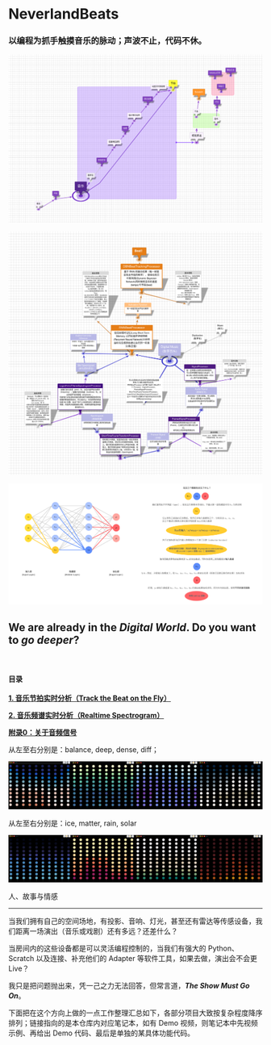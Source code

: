 # **NeverlandBeats**

### **以编程为抓手触摸音乐的脉动；声波不止，代码不休。**


![trackthebeat1](img/trackthebeat1.png)

![trackthebeat2](img/trackthebeat2.png)

![trackthebeat2](img/NN.png)


## **We are already in the *Digital World*. Do you want to *go deeper*?**



&emsp;

#### **目录**

**[1. 音乐节拍实时分析（Track the Beat on the Fly）](1.tracktheBeat.ipynb)** 

**[2. 音乐频谱实时分析（Realtime Spectrogram）](2.realtimeSpectrogram_thermal.ipynb)**

**[附录0：关于音频信号](appendix0_audioSignal.ipynb)**



从左至右分别是：balance, deep, dense, diff； 

![colormap示例](img/colormap1.png)

从左至右分别是：ice, matter, rain, solar

![colormap示例](img/colormap2.png)









人、故事与情感

---

当我们拥有自己的空间场地，有投影、音响、灯光，甚至还有雷达等传感设备，我们距离一场演出（音乐或戏剧）还有多远？还差什么？

当房间内的这些设备都是可以灵活编程控制的，当我们有强大的 Python、Scratch 以及连接、补充他们的 Adapter 等软件工具，如果去做，演出会不会更 Live？

我只是把问题抛出来，凭一己之力无法回答，但常言道，***The Show Must Go On***。

下面把在这个方向上做的一点工作整理汇总如下，各部分项目大致按复杂程度降序排列；链接指向的是本仓库内对应笔记本，如有 Demo 视频，则笔记本中先视频示例、再给出 Demo 代码、最后是单独的某具体功能代码。






<!--

## **Neonlights | 交互使用 树莓派、Python、Adapter、Scratch 与 NeoPixel（ws2812）**

效果满意，过程勉强，具体见 neon_pixel notebook 及 [CodeLab 视频页](https://codelab.club/)。

## **使用 Python，Adapter EIM 插件和 Scratch 实时绘制音乐频谱**

这部分目前有以下两个项目，原理都是用 python 对音频数据做实时分析，同时经 Adapter EIM 插件将分析结果发给 Scratch，再使用画笔功能动态绘制图形。可以直接利用 Python 代码在浏览器新窗口中自动打开对应的 Scratch 项目并运行，也可以手动打开 Scratch 项目后再运行 Python 代码。（Python 还有 Scratch 对应代码库内都有备份，但如果要自动打开并运行 Scratch 对应项目，需使用线上社区版，地址见下面链接）

音频流的配置与数据提取依赖 pyaudio 实现，音频数据分析就是将信号从时域经傅立叶转换到频域。P1 与 P2 的区别在于，P2 只是对每次从音频流中提取的数据做 FFT（Fast Fourier transform）分析，然后将 0-22050Hz 的频率按对数关系分为 10 个频段呈现对应的振幅强度，在 Scratch 中类似 bar 图效果；P1 相比 P2 多了时间的维度，做的是 STFT（Short-time Fourier transform） 分析，依赖 madmom 包获取 spectrogram 结果，对应 Scratch 中 12 * 10 的圆点矩阵，每 1 列是一个时间点，12 行数据分别对应 12 个频段的振幅强度。

运行 python 代码前，需要先选择音源的输入设备，是来自电脑内置的麦克风、还是耳机等，当前代码不包含选择输入设备这一项功能（但依赖 pyaudio 其实可以做到），pyaudio 会使用默认的输入设备，而输入设备间的切换是通过 pavucontrol（ubuntu 系统）手动实现的。如果发现没有数据很可能就是音源输入设备的选择问题。因为 madmom 也是依赖 pyaudio，所以 P1、P2 都是如此。

使用 Scratch Addon，选择 **fps=60**、**高清画笔**模式，自定义舞台大小，视觉效果明显更好。

### **P1：Python 代码[在此](AA_madmomspectrogram.ipynb)，（自启动）Scratch 代码[在此](https://create.codelab.club/projects/9942/)，（手动启动）Scratch 代码[在此](https://create.codelab.club/projects/10022/)**


**待优化：**

已解决，卡顿是因为中间发送数据时混杂了所有值为 0 的列表，原因在于没有 cleanup，使用 try 与 except 结构及时终止关闭 pyaudio stream 即可
+ Scratch 实时画图过程中，每隔一段时间会有明显的卡顿，还不清楚原因

已实现
+ Scratch 中圆点的颜色用来反映该频段振幅强度的大小，目前颜色与数值的映射关系比较简单，视觉效果一般，下面可尝试参照 matplotlib 在 Scratch 中实现 colormap

暂不考虑
+ 相比 P2 多了时间的维度，但只是 1 帧呈现 10 个时间点，然后靠屏幕刷新反映时间的变化，考虑是否将视觉效果做成图形自右向左流动呈现



### **P1 色彩升级**

当数据依赖色彩说话，色彩的选择就很重要。如下图所示，作为第一个 demo，将 colormap 之 [thermal](https://matplotlib.org/cmocean/#thermal) 引入 Scratch，更合理美观地呈现音乐频谱。

python 代码[在此](online_spectrogram_thermal.ipynb)，Scratch 代码[在此](online_spectrogram_thermal.sb3)。

![thermal-colormap](cmap_thermal1.png)



### **P2：Python 代码[在此](AA_realtime_audiofft.ipynb)，（自启动）Scratch 代码[在此](https://create.codelab.club/projects/9943/)，（手动启动）Scratch 代码[在此](https://create.codelab.club/projects/10021/)** 


## **依赖 ❤️**


+ **[pyaudio](https://people.csail.mit.edu/hubert/pyaudio/docs/)**

    Ubuntu 可能需要先安装依赖： ```sudo apt install libportaudio0 libportaudio2 libportaudiocpp0 portaudio19-dev```

+ **[madmom](https://github.com/CPJKU/madmom)**

    最好参照[官方文档](https://madmom.readthedocs.io/en/latest/installation.html#install-from-source)复制仓库源码安装开发版，因为后面实时分析节拍时可能要使用稳定版中没有的脚本  

    不支持 ```pip install -e git+https://github.com/CPJKU/madmom#egg=madmom``` 这种安装方式

+ **[CodeLab Adapter](https://adapter.codelab.club/get_start/gs_install/)**

+ **[numpy](https://numpy.org/)**


## **参考 ❤️**


**关于傅立叶转换**

+ [But what is the Fourier Transform? A visual introduction](https://www.youtube.com/watch?v=spUNpyF58BY)

+ [An Interactive Guide To The Fourier Transform](https://betterexplained.com/articles/an-interactive-guide-to-the-fourier-transform/)

+ [(Visual) Understanding the Fourier transform](https://web.archive.org/web/20120418231513/http://www.altdevblogaday.com/2011/05/17/understanding-the-fourier-transform/)

**关于音频流**

+ [Audio I/O: Buffering, Latency, and Throughput](https://in.mathworks.com/help/audio/gs/audio-io-buffering-latency-and-throughput.html)

    matlab audiotoolbox 系列文档有很清晰的解释

**关于音频的实时分析与频谱绘制**

+ [Frequency spectrum using FMOD and UE4](https://www.parallelcube.com/2018/03/10/frequency-spectrum-using-fmod-and-ue4/)

    如何 track the beat，作者写了一系列的文章，虽然用的不同软件，但是作者分享的思路非常重要。P2 中对频段的划分就是依据这篇文章。

+ [Recording Stereo Audio on a Raspberry Pi](https://makersportal.com/blog/recording-stereo-audio-on-a-raspberry-pi)

    这个网站的作者分享了多个音频相关的项目，是读过教程中对数据提取与分析流程最完整严谨的。

+ [Audio Handling Basics: Process Audio Files In Command-Line or Python](https://hackernoon.com/audio-handling-basics-how-to-process-audio-files-using-python-cli-jo283u3y)

+ [Realtime FFT Audio Visualization with Python](https://swharden.com/blog/2013-05-09-realtime-fft-audio-visualization-with-python/)

+ [Realtime FFT Audio Visualization with Python](https://blog.yjl.im/2012/11/frequency-spectrum-of-sound-using.html)

**关于 Colormap**

[Why Should Engineers and Scientists Be Worried About Color?](http://mkweb.bcgsc.ca/brewer/talks/engineers.scientists.color.worry.pdf)

[Beautiful colormaps for oceanography: cmocean](https://matplotlib.org/cmocean/#thermal)

[colormap](https://github.com/BIDS/colormap)

-->